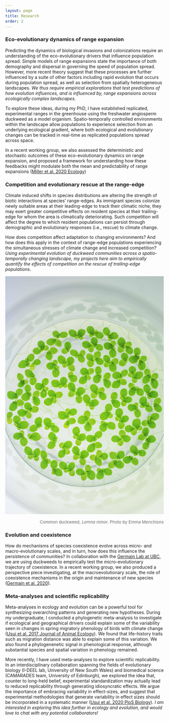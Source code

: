 ```yaml
---
layout: page
title: Research
order: 2
---
```


### Eco-evolutionary dynamics of range expansion
Predicting the dynamics of biological invasions and colonizations require an understanding of the eco-evolutionary drivers that influence population spread. Simple models of range expansions state the importance of both demography and dispersal in governing the speed of population spread. However, more recent theory suggest that these processes are further influenced by a suite of other factors including rapid evolution that occurs during population spread, as well as selection from spatially heterogeneous landscapes. <i>We thus require empirical explorations that test predictions of how evolution influences, and is influenced by, range expansions across ecologically complex landscapes.</i>

To explore these ideas, during my PhD, I have established replicated, experimental ranges in the greenhouse using the freshwater angiosperm duckweed as a model organism. Spatio-temporally controlled environments within the landscape allow populations to experience selection from an underlying ecological gradient, where both ecological and evolutionary changes can be tracked in real-time as replicated populations spread across space.

In a recent working group, we also assessed the deterministic and stochastic outcomes of these eco-evolutionary dynamics on range expansion, and proposed a framework for understanding how these feedbacks might modulate both the mean and predictability of range expansions ([Miller et al. 2020 Ecology](https://esajournals.onlinelibrary.wiley.com/doi/abs/10.1002/ecy.3139))

### Competition and evolutionary rescue at the range-edge
Climate induced shifts in species distributions are altering the strength of biotic
interactions at species’ range-edges. As immigrant species colonize newly suitable areas
at their leading-edge to track their climatic niche, they may exert greater competitive effects
on resident species at their trailing-edge for whom the area is climatically deteriorating. Such competition will affect the degree to which resident populations can persist through demographic and evolutionary responses (i.e., rescue) to climate change. 

How does competition affect adaptation to changing environments? And how does this apply in the context of range-edge populations experiencing the simultaneous stresses of climate change and increased competition?<i> Using experimental evolution of duckweed communities across a spatio-temporally changing landscape, my projects here aim to empirically quantify the effects of competition on the rescue of trailing-edge populations</i>.

![microduck](images/duck-micro.jpg)
<div style="text-align: right"><p style="font-size:10pt;color:DimGrey">Common duckweed,<i> Lemna minor.</i> Photo by Emma Menchions</p></div>

### Evolution and coexistence
How do mechanisms of species coexistence evolve across micro- and macro-evolutionary scales, and in turn, how does this influence the persistence of communities? In collaboration with the [Germain Lab at UBC](https://germainlab.weebly.com/), we are using duckweeds to empirically test the micro-evolutionary trajectory of coexistence. In a recent working group, we also produced a perspective piece investigating, at the macroevolutionary scale, the role of coexistence mechanisms in the origin and maintenance of new species ([Germain et al. 2020](https://www.cell.com/trends/ecology-evolution/fulltext/S0169-5347(20)30339-6)).

### Meta-analyses and scientific replicability
Meta-analyses in ecology and evolution can be a powerful tool for synthesizing overarching patterns and generating new hypotheses. During my undergraduate, I conducted a phylogenetic meta-analysis to investigate if ecological and geographical drivers could explain some of the variability seen in changes in spring migratory phenology of birds with climate change ([Usui et al. 2017 Journal of Animal Ecology](https://besjournals.onlinelibrary.wiley.com/doi/full/10.1111/1365-2656.12612)). We found that life-history traits such as migration distance was able to explain some of this variation. We also found a phylogenenetic signal in phenological response, although substantial species and spatial variation in phenology remained.

More recently, I have used meta-analyses to explore scientific replicability. In an interdisciplinary collaboration spanning the fields of evolutionary biology (I-DEEL lab, University of New South Wales) and biomedical science (CAMARADES team, University of Edinburgh), we explored the idea that, counter to long-held belief, experimental standardization may actually lead to reduced replicability through generating idiosyncratic effects. We argue the importance of embracing variability in effect-sizes, and suggest that experimental methodologies that generate variability in effect sizes should be incorporated in a systematic manner ([Usui et al. 2020 PloS Biology](https://journals.plos.org/plosbiology/article?id=10.1371/journal.pbio.3001009)). <i>I am interested in exploring this idea further in ecology and evolution, and would love to chat with any potential collaborators!</i>
